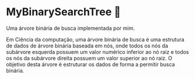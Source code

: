 # MyBinarySearchTree 🌳

Uma árvore binária de busca implementada por mim.



Em Ciência da computação, uma árvore binária de busca é uma estrutura de dados de árvore binária baseada em nós, onde todos os nós da subárvore esquerda possuem um valor numérico inferior ao nó raiz e todos os nós da subárvore direita possuem um valor superior ao nó raiz. O objetivo desta árvore é estruturar os dados de forma a permitir busca binária.